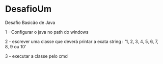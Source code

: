 # DesafioUm
Desafio Basicão de Java

1 - Configurar o java no path do windows

2 - escrever uma classe que deverá printar a exata string : '1, 2, 3, 4, 5, 6, 7, 8, 9 ou 10'

3 - executar a classe pelo cmd

